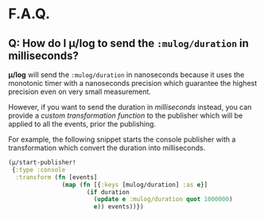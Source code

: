 # F.A.Q.

## Q: How do I **μ/log** to send the `:mulog/duration` in milliseconds?

**μ/log** will send the `:mulog/duration` in nanoseconds because it
uses the monotonic timer with a nanoseconds precision which guarantee
the highest precision even on very small measurement.

However, if you want to send the duration in *milliseconds* instead,
you can provide a *custom transformation function* to the publisher
which will be applied to all the events, prior the publishing.

For example, the following snippet starts the console publisher
with a transformation which convert the duration into milliseconds.

``` clojure
(μ/start-publisher!
 {:type :console
  :transform (fn [events]
               (map (fn [{:keys [mulog/duration] :as e}]
                      (if duration
                        (update e :mulog/duration quot 1000000)
                        e)) events))})
```
